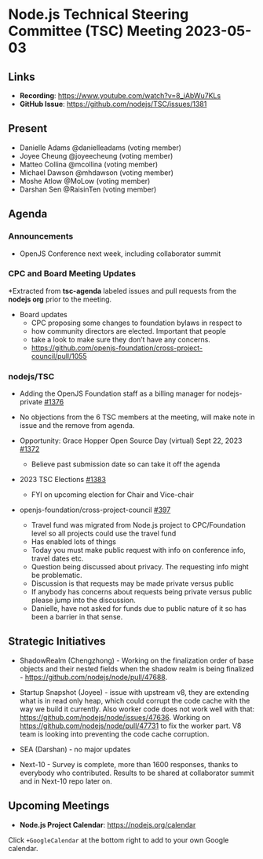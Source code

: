 # Node.js Technical Steering Committee (TSC) Meeting 2023-05-03

## Links

* **Recording**: <https://www.youtube.com/watch?v=8_iAbWu7KLs>
* **GitHub Issue**: <https://github.com/nodejs/TSC/issues/1381>

## Present

* Danielle Adams @danielleadams (voting member)
* Joyee Cheung @joyeecheung (voting member)
* Matteo Collina @mcollina (voting member)
* Michael Dawson @mhdawson (voting member)
* Moshe Atlow @MoLow (voting member)
* Darshan Sen @RaisinTen (voting member)

## Agenda

### Announcements

* OpenJS Conference next week, including collaborator summit

### CPC and Board Meeting Updates

*Extracted from **tsc-agenda** labeled issues and pull requests from the **nodejs org** prior to the meeting.

* Board updates
  * CPC proposing some changes to foundation bylaws in respect to
  * how community directors are elected. Important that people
  * take a look to make sure they don’t have any concerns.
  * <https://github.com/openjs-foundation/cross-project-council/pull/1055>

### nodejs/TSC

* Adding the OpenJS Foundation staff as a billing manager for nodejs-private [#1376](https://github.com/nodejs/TSC/issues/1376)
* No objections from the 6 TSC members at the meeting, will make note in issue and the remove from agenda.

* Opportunity: Grace Hopper Open Source Day (virtual) Sept 22, 2023 [#1372](https://github.com/nodejs/TSC/issues/1372)
  * Believe past submission date so can take it off the agenda

* 2023 TSC Elections [#1383](https://github.com/nodejs/TSC/issues/1382)
  * FYI on upcoming election for Chair and Vice-chair

* openjs-foundation/cross-project-council [#397](https://github.com/openjs-foundation/cross-project-council/issues/397)
  * Travel fund was migrated from Node.js project to CPC/Foundation level so all projects could use the travel fund
  * Has enabled lots of things
  * Today you must make public request with info on conference info, travel dates etc.
  * Question being discussed about privacy. The requesting info might be problematic.
  * Discussion is that requests may be made private versus public
  * If anybody has concerns about requests being private versus public please jump into the discussion.
  * Danielle, have not asked for funds due to public nature of it so has been a barrier in that sense.

## Strategic Initiatives

* ShadowRealm (Chengzhong) - Working on the finalization order of base objects and their nested fields when the shadow realm is being finalized - <https://github.com/nodejs/node/pull/47688>.

* Startup Snapshot (Joyee) - issue with upstream v8, they are extending what is in read only heap, which could corrupt the code cache with the way we build it currently. Also worker code does not work well with that: <https://github.com/nodejs/node/issues/47636>. Working on <https://github.com/nodejs/node/pull/47731> to fix the worker part. V8 team is looking into preventing the code cache corruption.

* SEA (Darshan) - no major updates

* Next-10 - Survey is complete, more than 1600 responses, thanks to everybody who contributed. Results to be shared at collaborator summit and in Next-10 repo later on.

## Upcoming Meetings

* **Node.js Project Calendar**: <https://nodejs.org/calendar>

Click `+GoogleCalendar` at the bottom right to add to your own Google calendar.
